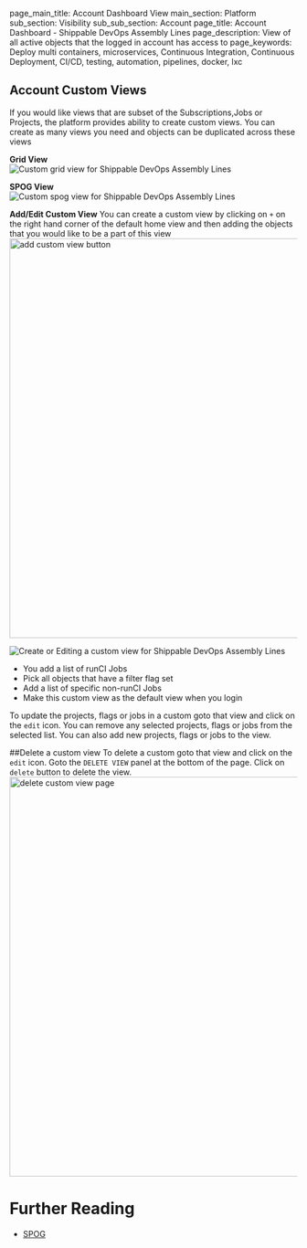page_main_title: Account Dashboard View
main_section: Platform
sub_section: Visibility
sub_sub_section: Account
page_title: Account Dashboard - Shippable DevOps Assembly Lines
page_description: View of all active objects that the logged in account has access to
page_keywords: Deploy multi containers, microservices, Continuous Integration, Continuous Deployment, CI/CD, testing, automation, pipelines, docker, lxc

## Account Custom Views
If you would like views that are subset of the Subscriptions,Jobs or Projects, the platform provides ability to create custom views. You can create as many views you need and objects can be duplicated across these views

**Grid View**
<img src="/images/platform/visibility/account-custom-view.jpg" alt="Custom grid view for Shippable DevOps Assembly Lines" style="vertical-align: middle;display: block;margin-left: auto;margin-right: auto;"/>

**SPOG View**
<img src="/images/platform/visibility/account-custom-spog-view.jpg" alt="Custom spog view for Shippable DevOps Assembly Lines" style="vertical-align: middle;display: block;margin-left: auto;margin-right: auto;"/>

**Add/Edit Custom View**
You can create a custom view by clicking on `+` on the right hand corner of the default home view and then adding the objects that you would like to be a part of this view
<img src="/images/platform/visibility/add-custom-view-button.png" alt="add custom view button" style="width:700px;"/>

<img src="/images/platform/visibility/account-custom-edit-view.jpg" alt="Create or Editing a custom view for Shippable DevOps Assembly Lines" style="vertical-align: middle;display: block;margin-left: auto;margin-right: auto;"/>

* You add a list of runCI Jobs
* Pick all objects that have a filter flag set
* Add a list of specific non-runCI Jobs
* Make this custom view as the default view when you login


To update the projects, flags or jobs in a custom goto that view and click on the `edit` icon.
You can remove any selected projects, flags or jobs from the selected list. You can also add new projects, flags or jobs to the view.

##Delete a custom view
To delete a custom goto that view and click on the `edit` icon. Goto the `DELETE VIEW` panel at the bottom of the page. Click on `delete` button to delete the view.
<img src="/images/platform/visibility/delete-custom-view.png" alt="delete custom view page" style="width:700px;"/>

# Further Reading
* [SPOG](/platform/visibility/single-pane-of-glass-spog/)

